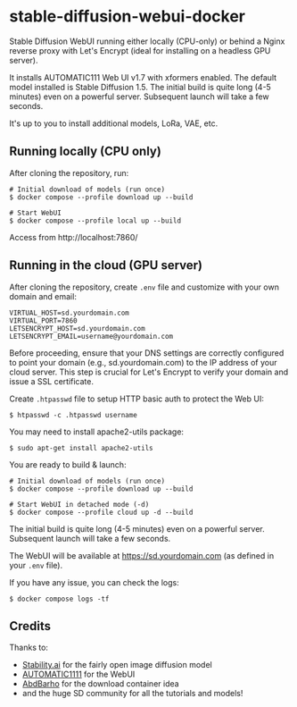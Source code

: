 stable-diffusion-webui-docker
=============================

Stable Diffusion WebUI running either locally (CPU-only) or behind a Nginx reverse proxy with Let's Encrypt (ideal for installing on a headless GPU server).

It installs AUTOMATIC111 Web UI v1.7 with xformers enabled. The default model installed is Stable Diffusion 1.5. The initial build is quite long (4-5 minutes) even on a powerful server. Subsequent launch will take a few seconds.

It's up to you  to install additional models, LoRa, VAE, etc.


Running locally (CPU only)
--------------------------

After cloning the repository, run:

    # Initial download of models (run once)
    $ docker compose --profile download up --build

    # Start WebUI
    $ docker compose --profile local up --build

Access from http://localhost:7860/


Running in the cloud (GPU server)
---------------------------------

After cloning the repository, create `.env` file and customize with your own domain and email:

```
VIRTUAL_HOST=sd.yourdomain.com
VIRTUAL_PORT=7860
LETSENCRYPT_HOST=sd.yourdomain.com
LETSENCRYPT_EMAIL=username@yourdomain.com
```

Before proceeding, ensure that your DNS settings are correctly configured to point your domain (e.g., sd.yourdomain.com) to the IP address of your cloud server. This step is crucial for Let's Encrypt to verify your domain and issue a SSL certificate.

Create `.htpasswd` file to setup HTTP basic auth to protect the Web UI:

    $ htpasswd -c .htpasswd username

You may need to install apache2-utils package:

    $ sudo apt-get install apache2-utils

You are ready to build & launch:

    # Initial download of models (run once)
    $ docker compose --profile download up --build

    # Start WebUI in detached mode (-d)
    $ docker compose --profile cloud up -d --build

The initial build is quite long (4-5 minutes) even on a powerful server. Subsequent launch will take a few seconds.

The WebUI will be available at https://sd.yourdomain.com (as defined in your `.env` file).

If you have any issue, you can check the logs:

    $ docker compose logs -tf


Credits
-------

Thanks to:
- [Stability.ai](https://stability.ai/) for the fairly open image diffusion model
- [AUTOMATIC1111](https://github.com/AUTOMATIC1111/stable-diffusion-webui) for the WebUI
- [AbdBarho](https://github.com/AbdBarho/stable-diffusion-webui-docker/) for the download container idea
- and the huge SD community for all the tutorials and models!
